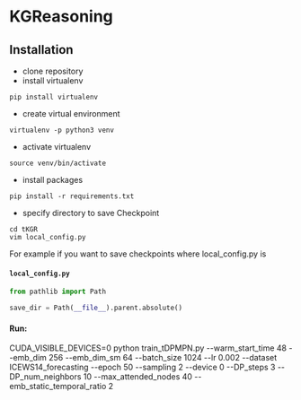 # KGReasoning

## Installation

- clone repository
- install virtualenv
```
pip install virtualenv
```
- create virtual environment
```
virtualenv -p python3 venv
```
- activate virtualenv
```
source venv/bin/activate
```
- install packages
```
pip install -r requirements.txt
```
- specify directory to save Checkpoint
```
cd tKGR
vim local_config.py
```
For example if you want to save checkpoints where local_config.py is

#### **`local_config.py`**
```python
from pathlib import Path

save_dir = Path(__file__).parent.absolute()
```
#### Run:
CUDA_VISIBLE_DEVICES=0 python train_tDPMPN.py --warm_start_time 48 --emb_dim 256 --emb_dim_sm 64 --batch_size 1024 --lr 0.002 --dataset ICEWS14_forecasting --epoch 50 --sampling 2 --device 0 --DP_steps 3 --DP_num_neighbors 10 --max_attended_nodes 40 --emb_static_temporal_ratio 2
